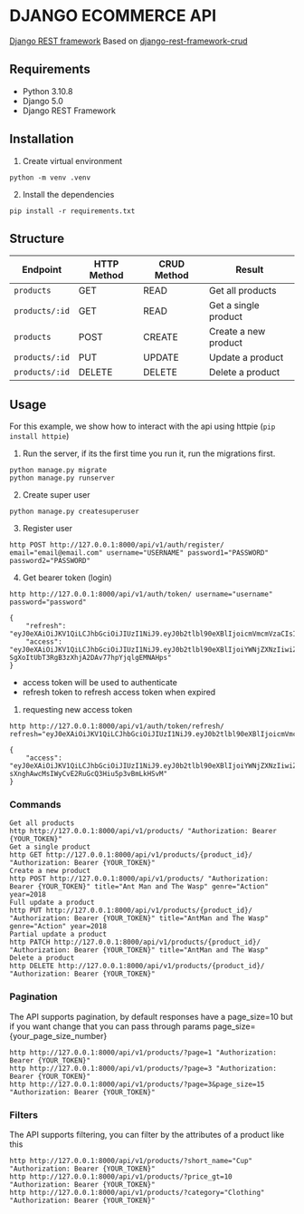 # DJANGO ECOMMERCE API

[Django REST framework](http://www.django-rest-framework.org/)
Based on [django-rest-framework-crud](https://github.com/juanbenitezdev/django-rest-framework-crud)

## Requirements

- Python 3.10.8
- Django 5.0
- Django REST Framework

## Installation

1. Create virtual environment

```
python -m venv .venv
```

2. Install the dependencies

```
pip install -r requirements.txt
```

## Structure

| Endpoint       | HTTP Method | CRUD Method | Result               |
| -------------- | ----------- | ----------- | -------------------- |
| `products`     | GET         | READ        | Get all products     |
| `products/:id` | GET         | READ        | Get a single product |
| `products`     | POST        | CREATE      | Create a new product |
| `products/:id` | PUT         | UPDATE      | Update a product     |
| `products/:id` | DELETE      | DELETE      | Delete a product     |

## Usage

For this example, we show how to interact with the api using httpie (`pip install httpie`)

1. Run the server, if its the first time you run it, run the migrations first.

```
python manage.py migrate
python manage.py runserver
```

2. Create super user

```
python manage.py createsuperuser
```

3. Register user

```
http POST http://127.0.0.1:8000/api/v1/auth/register/ email="email@email.com" username="USERNAME" password1="PASSWORD" password2="PASSWORD"
```

4. Get bearer token (login)

```
http http://127.0.0.1:8000/api/v1/auth/token/ username="username" password="password"
```

```
{
    "refresh": "eyJ0eXAiOiJKV1QiLCJhbGciOiJIUzI1NiJ9.eyJ0b2tlbl90eXBlIjoicmVmcmVzaCIsImV4cCI6MTYxNjI5MjMyMSwianRpIjoiNGNkODA3YTlkMmMxNDA2NWFhMzNhYzMxOTgyMzhkZTgiLCJ1c2VyX2lkIjozfQ.hP1wPOPvaPo2DYTC9M1AuOSogdRL_mGP30CHsbpf4zA",
    "access": "eyJ0eXAiOiJKV1QiLCJhbGciOiJIUzI1NiJ9.eyJ0b2tlbl90eXBlIjoiYWNjZXNzIiwiZXhwIjoxNjE2MjA2MjIxLCJqdGkiOiJjNTNlNThmYjE4N2Q0YWY2YTE5MGNiMzhlNjU5ZmI0NSIsInVzZXJfaWQiOjN9.Csz-SgXoItUbT3RgB3zXhjA2DAv77hpYjqlgEMNAHps"
}
```

- access token will be used to authenticate
- refresh token to refresh access token when expired

1. requesting new access token

```
http http://127.0.0.1:8000/api/v1/auth/token/refresh/ refresh="eyJ0eXAiOiJKV1QiLCJhbGciOiJIUzI1NiJ9.eyJ0b2tlbl90eXBlIjoicmVmcmVzaCIsImV4cCI6MTYxNjI5MjMyMSwianRpIjoiNGNkODA3YTlkMmMxNDA2NWFhMzNhYzMxOTgyMzhkZTgiLCJ1c2VyX2lkIjozfQ.hP1wPOPvaPo2DYTC9M1AuOSogdRL_mGP30CHsbpf4zA"
```

```
{
    "access": "eyJ0eXAiOiJKV1QiLCJhbGciOiJIUzI1NiJ9.eyJ0b2tlbl90eXBlIjoiYWNjZXNzIiwiZXhwIjoxNjE2MjA4Mjk1LCJqdGkiOiI4NGNhZmMzMmFiZDA0MDQ2YjZhMzFhZjJjMmRiNjUyYyIsInVzZXJfaWQiOjJ9.NJrs-sXnghAwcMsIWyCvE2RuGcQ3Hiu5p3vBmLkHSvM"
}
```

### Commands

```
Get all products
http http://127.0.0.1:8000/api/v1/products/ "Authorization: Bearer {YOUR_TOKEN}"
Get a single product
http GET http://127.0.0.1:8000/api/v1/products/{product_id}/ "Authorization: Bearer {YOUR_TOKEN}"
Create a new product
http POST http://127.0.0.1:8000/api/v1/products/ "Authorization: Bearer {YOUR_TOKEN}" title="Ant Man and The Wasp" genre="Action" year=2018
Full update a product
http PUT http://127.0.0.1:8000/api/v1/products/{product_id}/ "Authorization: Bearer {YOUR_TOKEN}" title="AntMan and The Wasp" genre="Action" year=2018
Partial update a product
http PATCH http://127.0.0.1:8000/api/v1/products/{product_id}/ "Authorization: Bearer {YOUR_TOKEN}" title="AntMan and The Wasp"
Delete a product
http DELETE http://127.0.0.1:8000/api/v1/products/{product_id}/ "Authorization: Bearer {YOUR_TOKEN}"
```

### Pagination

The API supports pagination, by default responses have a page_size=10 but if you want change that you can pass through params page_size={your_page_size_number}

```
http http://127.0.0.1:8000/api/v1/products/?page=1 "Authorization: Bearer {YOUR_TOKEN}"
http http://127.0.0.1:8000/api/v1/products/?page=3 "Authorization: Bearer {YOUR_TOKEN}"
http http://127.0.0.1:8000/api/v1/products/?page=3&page_size=15 "Authorization: Bearer {YOUR_TOKEN}"
```

### Filters

The API supports filtering, you can filter by the attributes of a product like this

```
http http://127.0.0.1:8000/api/v1/products/?short_name="Cup" "Authorization: Bearer {YOUR_TOKEN}"
http http://127.0.0.1:8000/api/v1/products/?price_gt=10 "Authorization: Bearer {YOUR_TOKEN}"
http http://127.0.0.1:8000/api/v1/products/?category="Clothing" "Authorization: Bearer {YOUR_TOKEN}"
```
